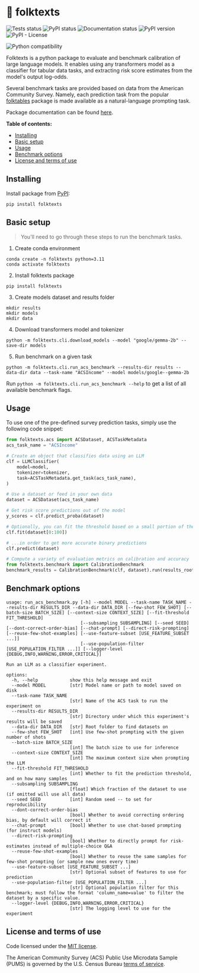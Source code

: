 # :book: folktexts   <!-- omit in toc -->

![Tests status](https://github.com/socialfoundations/folktexts/actions/workflows/python-tests.yml/badge.svg)
![PyPI status](https://github.com/socialfoundations/folktexts/actions/workflows/python-publish.yml/badge.svg)
![Documentation status](https://github.com/socialfoundations/folktexts/actions/workflows/python-docs.yml/badge.svg)
![PyPI version](https://badgen.net/pypi/v/folktexts)
![PyPI - License](https://img.shields.io/pypi/l/folktexts)
<!-- ![OSI license](https://badgen.net/pypi/license/folktexts) -->
<!-- [![License: MIT](https://img.shields.io/badge/License-MIT-yellow.svg)](LICENSE) -->
![Python compatibility](https://badgen.net/pypi/python/folktexts)

Folktexts is a python package to evaluate and benchmark calibration of large
language models.
It enables using any transformers model as a classifier for tabular data tasks, 
and extracting risk score estimates from the model's output log-odds.

Several benchmark tasks are provided based on data from the American Community Survey.
Namely, each prediction task from the popular 
[folktables](https://github.com/socialfoundations/folktables) package is made available 
as a natural-language prompting task.

Package documentation can be found [here](https://socialfoundations.github.io/folktexts/).

**Table of contents:**
- [Installing](#installing)
- [Basic setup](#basic-setup)
- [Usage](#usage)
- [Benchmark options](#benchmark-options)
- [License and terms of use](#license-and-terms-of-use)


## Installing

Install package from [PyPI](https://pypi.org/project/folktexts/):

```
pip install folktexts
```

## Basic setup
> You'll need to go through these steps to run the benchmark tasks.

1. Create conda environment

```
conda create -n folktexts python=3.11
conda activate folktexts
```

2. Install folktexts package

```
pip install folktexts
```

3. Create models dataset and results folder

```
mkdir results
mkdir models
mkdir data
```

4. Download transformers model and tokenizer
```
python -m folktexts.cli.download_models --model "google/gemma-2b" --save-dir models
```

5. Run benchmark on a given task

```
python -m folktexts.cli.run_acs_benchmark --results-dir results --data-dir data --task-name "ACSIncome" --model models/google--gemma-2b
```

Run `python -m folktexts.cli.run_acs_benchmark --help` to get a list of all
available benchmark flags.


## Usage

To use one of the pre-defined survey prediction tasks, simply use the following
code snippet:

```py
from folktexts.acs import ACSDataset, ACSTaskMetadata
acs_task_name = "ACSIncome"

# Create an object that classifies data using an LLM
clf = LLMClassifier(
    model=model,
    tokenizer=tokenizer,
    task=ACSTaskMetadata.get_task(acs_task_name),
)

# Use a dataset or feed in your own data
dataset = ACSDataset(acs_task_name)

# Get risk score predictions out of the model
y_scores = clf.predict_proba(dataset)

# Optionally, you can fit the threshold based on a small portion of the data
clf.fit(dataset[0:100])

# ...in order to get more accurate binary predictions
clf.predict(dataset)

# Compute a variety of evaluation metrics on calibration and accuracy
from folktexts.benchmark import CalibrationBenchmark
benchmark_results = CalibrationBenchmark(clf, dataset).run(results_root_dir=".")
```

## Benchmark options

```
usage: run_acs_benchmark.py [-h] --model MODEL --task-name TASK_NAME --results-dir RESULTS_DIR --data-dir DATA_DIR [--few-shot FEW_SHOT] [--batch-size BATCH_SIZE] [--context-size CONTEXT_SIZE] [--fit-threshold FIT_THRESHOLD]
                            [--subsampling SUBSAMPLING] [--seed SEED] [--dont-correct-order-bias] [--chat-prompt] [--direct-risk-prompting] [--reuse-few-shot-examples] [--use-feature-subset [USE_FEATURE_SUBSET ...]]
                            [--use-population-filter [USE_POPULATION_FILTER ...]] [--logger-level {DEBUG,INFO,WARNING,ERROR,CRITICAL}]

Run an LLM as a classifier experiment.

options:
  -h, --help            show this help message and exit
  --model MODEL         [str] Model name or path to model saved on disk
  --task-name TASK_NAME
                        [str] Name of the ACS task to run the experiment on
  --results-dir RESULTS_DIR
                        [str] Directory under which this experiment's results will be saved
  --data-dir DATA_DIR   [str] Root folder to find datasets on
  --few-shot FEW_SHOT   [int] Use few-shot prompting with the given number of shots
  --batch-size BATCH_SIZE
                        [int] The batch size to use for inference
  --context-size CONTEXT_SIZE
                        [int] The maximum context size when prompting the LLM
  --fit-threshold FIT_THRESHOLD
                        [int] Whether to fit the prediction threshold, and on how many samples
  --subsampling SUBSAMPLING
                        [float] Which fraction of the dataset to use (if omitted will use all data)
  --seed SEED           [int] Random seed -- to set for reproducibility
  --dont-correct-order-bias
                        [bool] Whether to avoid correcting ordering bias, by default will correct it
  --chat-prompt         [bool] Whether to use chat-based prompting (for instruct models)
  --direct-risk-prompting
                        [bool] Whether to directly prompt for risk-estimates instead of multiple-choice Q&A
  --reuse-few-shot-examples
                        [bool] Whether to reuse the same samples for few-shot prompting (or sample new ones every time)
  --use-feature-subset [USE_FEATURE_SUBSET ...]
                        [str] Optional subset of features to use for prediction
  --use-population-filter [USE_POPULATION_FILTER ...]
                        [str] Optional population filter for this benchmark; must follow the format 'column_name=value' to filter the dataset by a specific value.
  --logger-level {DEBUG,INFO,WARNING,ERROR,CRITICAL}
                        [str] The logging level to use for the experiment
```


## License and terms of use

Code licensed under the [MIT license](LICENSE).

The American Community Survey (ACS) Public Use Microdata Sample (PUMS) is
governed by the U.S. Census Bureau [terms of service](https://www.census.gov/data/developers/about/terms-of-service.html).
